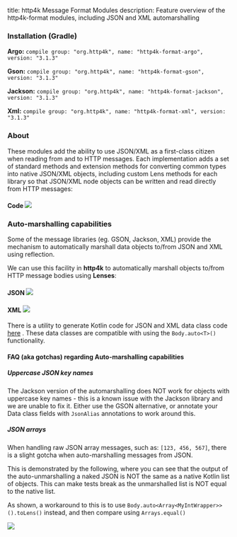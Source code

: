 title: http4k Message Format Modules
description: Feature overview of the http4k-format modules, including JSON and XML automarshalling

### Installation (Gradle)
**Argo:**  ```compile group: "org.http4k", name: "http4k-format-argo", version: "3.1.3"```

**Gson:**  ```compile group: "org.http4k", name: "http4k-format-gson", version: "3.1.3"```

**Jackson:** ```compile group: "org.http4k", name: "http4k-format-jackson", version: "3.1.3"```

**Xml:** ```compile group: "org.http4k", name: "http4k-format-xml", version: "3.1.3"```

### About
These modules add the ability to use JSON/XML as a first-class citizen when reading from and to HTTP messages. Each implementation adds a set of 
standard methods and extension methods for converting common types into native JSON/XML objects, including custom Lens methods for each library so that 
JSON/XML node objects can be written and read directly from HTTP messages:

#### Code [<img class="octocat" src="/img/octocat-32.png"/>](https://github.com/http4k/http4k/blob/master/src/docs/guide/modules/message_formats/example.kt)

<script src="https://gist-it.appspot.com/https://github.com/http4k/http4k/blob/master/src/docs/guide/modules/message_formats/example.kt"></script>

### Auto-marshalling capabilities

Some of the message libraries (eg. GSON, Jackson, XML) provide the mechanism to automatically marshall data objects to/from JSON and XML using reflection.

We can use this facility in **http4k** to automatically marshall objects to/from HTTP message bodies using **Lenses**:

#### JSON [<img class="octocat" src="/img/octocat-32.png"/>](https://github.com/http4k/http4k/blob/master/src/docs/guide/modules/message_formats/autoJson.kt)

<script src="https://gist-it.appspot.com/https://github.com/http4k/http4k/blob/master/src/docs/guide/modules/message_formats/autoJson.kt"></script>

#### XML [<img class="octocat" src="/img/octocat-32.png"/>](https://github.com/http4k/http4k/blob/master/src/docs/guide/modules/message_formats/autoXml.kt)

<script src="https://gist-it.appspot.com/https://github.com/http4k/http4k/blob/master/src/docs/guide/modules/message_formats/autoXml.kt"></script>

There is a utility to generate Kotlin code for JSON and XML data class code [here](http://http4k-data-class-gen.herokuapp.com) . These data classes are compatible with using the `Body.auto<T>()` functionality. 

#### FAQ (aka gotchas) regarding Auto-marshalling capabilities

##### Uppercase JSON key names
The Jackson version of the automarshalling does NOT work for objects with uppercase key names - this is a known issue with the Jackson library and we are unable to fix it. Either use the GSON alternative, or annotate your Data class fields with `JsonAlias` annotations to work around this.

##### JSON arrays
When handling raw JSON array messages, such as: `[123, 456, 567]`, there is a slight gotcha when auto-marshalling messages from JSON.

This is demonstrated by the following, where you can see that the output of the auto-unmarshalling a naked JSON is NOT the same as a native Kotlin list of objects. This can make tests break as the unmarshalled list is NOT equal to the native list.

As shown, a workaround to this is to use `Body.auto<Array<MyIntWrapper>>().toLens()` instead, and then compare using `Arrays.equal()`

[<img class="octocat" src="/img/octocat-32.png"/>](https://github.com/http4k/http4k/blob/master/src/docs/guide/modules/message_formats/list_gotcha.kt)

<script src="https://gist-it.appspot.com/https://github.com/http4k/http4k/blob/master/src/docs/guide/modules/message_formats/list_gotcha.kt"></script>

